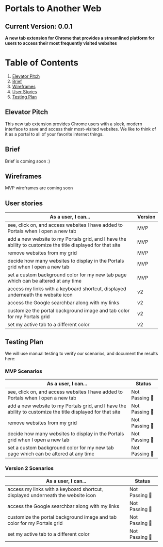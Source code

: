 # Portals to Another Web

## Current Version: 0.0.1

<b> A new tab extension for Chrome that provides a streamlined platform for users to access their most frequently visited websites </b>

# Table of Contents
1. [Elevator Pitch](#elevator-pitch)
2. [Brief](#brief)
3. [Wireframes](#wireframes)
4. [User Stories](#user-stories)
5. [Testing Plan](#testing-plan)

## Elevator Pitch
<div>
<p> This new tab extension provides Chrome users with a sleek, modern interface to save and access their most-visited websites.  We like to think of it as a portal to all of your favorite internet things.</p>
</div>

## Brief
<div>
<p>Brief is coming soon :)</p>
</div>

## Wireframes
<div>
<p>MVP wireframes are coming soon</p>
</div>

## User stories

<div>

| As a user, I can... | Version |
| --- | --- |
| see, click on, and access websites I have added to Portals when I open a new tab | MVP |
| add a new website to my Portals grid, and I have the ability to customize the title displayed for that site | MVP |
| remove websites from my grid | MVP |
| decide how many websites to display in the Portals grid when I open a new tab | MVP |
| set a custom background color for my new tab page which can be altered at any time | MVP |
| access my links with a keyboard shortcut, displayed underneath the website icon | v2 |
| access the Google searchbar along with my links | v2 |
| customize the portal background image and tab color for my Portals grid | v2 |
| set my active tab to a different color | v2 |

</div>

## Testing Plan

We will use manual testing to verify our scenarios, and document the results here:

### MVP Scenarios

<div>

| As a user, I can... | Status |
| --- | --- |
| see, click on, and access websites I have added to Portals when I open a new tab | Not Passing :red_circle: |
| add a new website to my Portals grid, and I have the ability to customize the title displayed for that site | Not Passing :red_circle: |
| remove websites from my grid | Not Passing :red_circle: |
| decide how many websites to display in the Portals grid when I open a new tab | Not Passing :red_circle: |
| set a custom background color for my new tab page which can be altered at any time | Not Passing :red_circle: |

</div>

### Version 2 Scenarios

<div>

| As a user, I can... | Status |
| --- | --- |
| access my links with a keyboard shortcut, displayed underneath the website icon | Not Passing :red_circle: |
| access the Google searchbar along with my links | Not Passing :red_circle: |
| customize the portal background image and tab color for my Portals grid | Not Passing :red_circle: |
| set my active tab to a different color | Not Passing :red_circle: |

</div>
